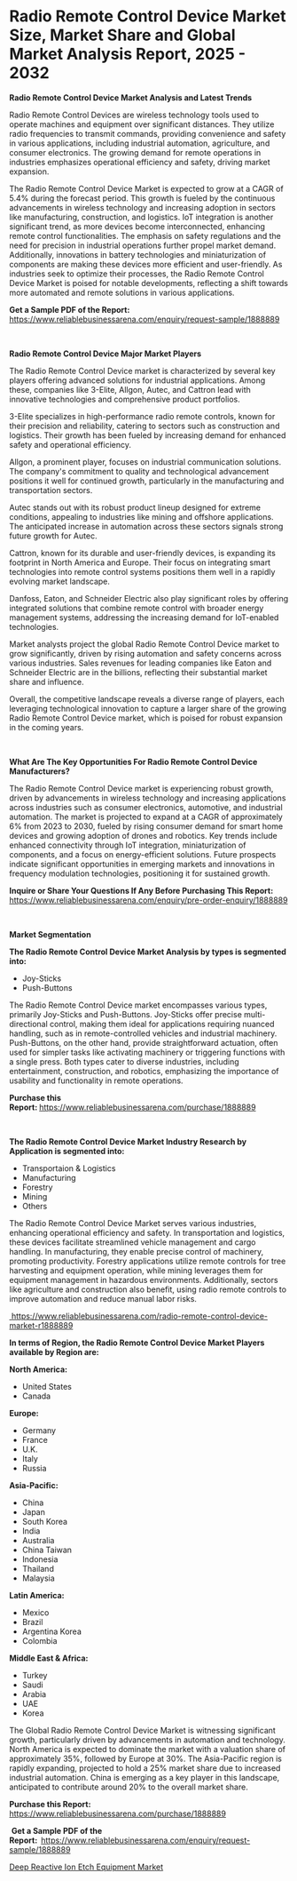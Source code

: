 <p><h1>Radio Remote Control Device Market Size, Market Share and Global Market Analysis Report, 2025 - 2032</h1></p><p><strong>Radio Remote Control Device Market Analysis and Latest Trends</strong></p>
<p><p>Radio Remote Control Devices are wireless technology tools used to operate machines and equipment over significant distances. They utilize radio frequencies to transmit commands, providing convenience and safety in various applications, including industrial automation, agriculture, and consumer electronics. The growing demand for remote operations in industries emphasizes operational efficiency and safety, driving market expansion.</p><p>The Radio Remote Control Device Market is expected to grow at a CAGR of 5.4% during the forecast period. This growth is fueled by the continuous advancements in wireless technology and increasing adoption in sectors like manufacturing, construction, and logistics. IoT integration is another significant trend, as more devices become interconnected, enhancing remote control functionalities. The emphasis on safety regulations and the need for precision in industrial operations further propel market demand. Additionally, innovations in battery technologies and miniaturization of components are making these devices more efficient and user-friendly. As industries seek to optimize their processes, the Radio Remote Control Device Market is poised for notable developments, reflecting a shift towards more automated and remote solutions in various applications.</p></p>
<p><strong>Get a Sample PDF of the Report:&nbsp;</strong> <a href="https://www.reliablebusinessarena.com/enquiry/request-sample/1888889?utm_campaign=1871&utm_medium=2&utm_source=Github&utm_content=ia&utm_term=14012025&utm_id=radio-remote-control-device">https://www.reliablebusinessarena.com/enquiry/request-sample/1888889</a></p>
<p>&nbsp;</p>
<p><strong>Radio Remote Control Device Major Market Players</strong></p>
<p><p>The Radio Remote Control Device market is characterized by several key players offering advanced solutions for industrial applications. Among these, companies like 3-Elite, Allgon, Autec, and Cattron lead with innovative technologies and comprehensive product portfolios.</p><p>3-Elite specializes in high-performance radio remote controls, known for their precision and reliability, catering to sectors such as construction and logistics. Their growth has been fueled by increasing demand for enhanced safety and operational efficiency.</p><p>Allgon, a prominent player, focuses on industrial communication solutions. The company's commitment to quality and technological advancement positions it well for continued growth, particularly in the manufacturing and transportation sectors.</p><p>Autec stands out with its robust product lineup designed for extreme conditions, appealing to industries like mining and offshore applications. The anticipated increase in automation across these sectors signals strong future growth for Autec.</p><p>Cattron, known for its durable and user-friendly devices, is expanding its footprint in North America and Europe. Their focus on integrating smart technologies into remote control systems positions them well in a rapidly evolving market landscape.</p><p>Danfoss, Eaton, and Schneider Electric also play significant roles by offering integrated solutions that combine remote control with broader energy management systems, addressing the increasing demand for IoT-enabled technologies.</p><p>Market analysts project the global Radio Remote Control Device market to grow significantly, driven by rising automation and safety concerns across various industries. Sales revenues for leading companies like Eaton and Schneider Electric are in the billions, reflecting their substantial market share and influence.</p><p>Overall, the competitive landscape reveals a diverse range of players, each leveraging technological innovation to capture a larger share of the growing Radio Remote Control Device market, which is poised for robust expansion in the coming years.</p></p>
<p>&nbsp;</p>
<p><strong>What Are The Key Opportunities For Radio Remote Control Device Manufacturers?</strong></p>
<p><p>The Radio Remote Control Device market is experiencing robust growth, driven by advancements in wireless technology and increasing applications across industries such as consumer electronics, automotive, and industrial automation. The market is projected to expand at a CAGR of approximately 6% from 2023 to 2030, fueled by rising consumer demand for smart home devices and growing adoption of drones and robotics. Key trends include enhanced connectivity through IoT integration, miniaturization of components, and a focus on energy-efficient solutions. Future prospects indicate significant opportunities in emerging markets and innovations in frequency modulation technologies, positioning it for sustained growth.</p></p>
<p><strong>Inquire or Share Your Questions If Any Before Purchasing This Report:</strong> <a href="https://www.reliablebusinessarena.com/enquiry/pre-order-enquiry/1888889?utm_campaign=1871&utm_medium=2&utm_source=Github&utm_content=ia&utm_term=14012025&utm_id=radio-remote-control-device">https://www.reliablebusinessarena.com/enquiry/pre-order-enquiry/1888889</a></p>
<p>&nbsp;</p>
<p><strong>Market Segmentation</strong></p>
<p><strong>The Radio Remote Control Device Market Analysis by types is segmented into:</strong></p>
<p><ul><li>Joy-Sticks</li><li>Push-Buttons</li></ul></p>
<p><p>The Radio Remote Control Device market encompasses various types, primarily Joy-Sticks and Push-Buttons. Joy-Sticks offer precise multi-directional control, making them ideal for applications requiring nuanced handling, such as in remote-controlled vehicles and industrial machinery. Push-Buttons, on the other hand, provide straightforward actuation, often used for simpler tasks like activating machinery or triggering functions with a single press. Both types cater to diverse industries, including entertainment, construction, and robotics, emphasizing the importance of usability and functionality in remote operations.</p></p>
<p><strong>Purchase this Report:&nbsp;</strong><a href="https://www.reliablebusinessarena.com/purchase/1888889?utm_campaign=1871&utm_medium=2&utm_source=Github&utm_content=ia&utm_term=14012025&utm_id=radio-remote-control-device">https://www.reliablebusinessarena.com/purchase/1888889</a></p>
<p>&nbsp;</p>
<p><strong>The Radio Remote Control Device Market Industry Research by Application is segmented into:</strong></p>
<p><ul><li>Transportaion & Logistics</li><li>Manufacturing</li><li>Forestry</li><li>Mining</li><li>Others</li></ul></p>
<p><p>The Radio Remote Control Device Market serves various industries, enhancing operational efficiency and safety. In transportation and logistics, these devices facilitate streamlined vehicle management and cargo handling. In manufacturing, they enable precise control of machinery, promoting productivity. Forestry applications utilize remote controls for tree harvesting and equipment operation, while mining leverages them for equipment management in hazardous environments. Additionally, sectors like agriculture and construction also benefit, using radio remote controls to improve automation and reduce manual labor risks.</p></p>
<p><a href="https://www.reliablebusinessarena.com/radio-remote-control-device-market-r1888889?utm_campaign=1871&utm_medium=2&utm_source=Github&utm_content=ia&utm_term=14012025&utm_id=radio-remote-control-device">&nbsp;https://www.reliablebusinessarena.com/radio-remote-control-device-market-r1888889</a></p>
<p><strong>In terms of Region, the Radio Remote Control Device Market Players available by Region are:</strong></p>
<p>
    <p> <strong> North America: </strong>
        <ul>
            <li>United States</li>
            <li>Canada</li>
        </ul>
        </p> 
    <p> <strong> Europe: </strong>
        <ul>
            <li>Germany</li>
            <li>France</li>
            <li>U.K.</li>
            <li>Italy</li>
            <li>Russia</li>
        </ul>
        </p> 
    <p> <strong> Asia-Pacific: </strong>
        <ul>
            <li>China</li>
            <li>Japan</li>
            <li>South Korea</li>
            <li>India</li>
            <li>Australia</li>
            <li>China Taiwan</li>
            <li>Indonesia</li>
            <li>Thailand</li>
            <li>Malaysia</li>
        </ul>
        </p> 
    <p> <strong> Latin America: </strong>
        <ul>
            <li>Mexico</li>
            <li>Brazil</li>
            <li>Argentina Korea</li>
            <li>Colombia</li>
        </ul>
        </p> 
    <p> <strong> Middle East & Africa: </strong>
        <ul>
            <li>Turkey</li>
            <li>Saudi</li>
            <li>Arabia</li>
            <li>UAE</li>
            <li>Korea</li>
        </ul>
    </p>
    </p>
<p><p>The Global Radio Remote Control Device Market is witnessing significant growth, particularly driven by advancements in automation and technology. North America is expected to dominate the market with a valuation share of approximately 35%, followed by Europe at 30%. The Asia-Pacific region is rapidly expanding, projected to hold a 25% market share due to increased industrial automation. China is emerging as a key player in this landscape, anticipated to contribute around 20% to the overall market share.</p></p>
<p><strong>Purchase this Report: </strong><a href="https://www.reliablebusinessarena.com/purchase/1888889?utm_campaign=1871&utm_medium=2&utm_source=Github&utm_content=ia&utm_term=14012025&utm_id=radio-remote-control-device">https://www.reliablebusinessarena.com/purchase/1888889</a></p>
<p>&nbsp;<strong>Get a Sample PDF of the Report:&nbsp;&nbsp;</strong><a href="https://www.reliablebusinessarena.com/enquiry/request-sample/1888889?utm_campaign=1871&utm_medium=2&utm_source=Github&utm_content=ia&utm_term=14012025&utm_id=radio-remote-control-device">https://www.reliablebusinessarena.com/enquiry/request-sample/1888889</a></p>
<p><strong></strong></p>
<p><p><a href="https://github.com/marloy8/Market-Research-Report-List-6/blob/main/deep-reactive-ion-etch-equipment-market.md?utm_campaign=1871&utm_medium=2&utm_source=Github&utm_content=ia&utm_term=14012025&utm_id=radio-remote-control-device">Deep Reactive Ion Etch Equipment Market</a></p></p>
